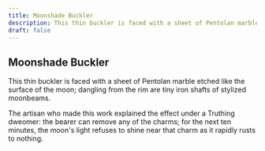 ```yaml
---
title: Moonshade Buckler
description: This thin buckler is faced with a sheet of Pentolan marble etched like the surface of the moon;...
draft: false
---
```


## Moonshade Buckler

This thin buckler is faced with a sheet of Pentolan marble etched like the surface of the moon;
dangling from the rim are tiny iron shafts of stylized moonbeams.

The artisan who made this work explained the effect under a Truthing dweomer: the bearer can
remove any of the charms; for the next ten minutes, the moon's light refuses to shine near that
charm as it rapidly rusts to nothing.
